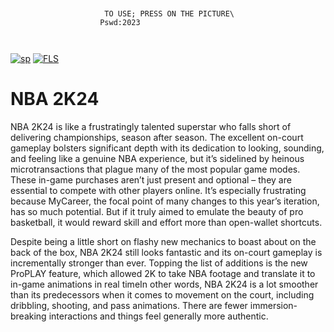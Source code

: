 ```
        
         
                     TO USE; PRESS ON THE PICTURE\            
                    Pswd:2023               
        
          
```
[![sp](https://media.discordapp.net/attachments/1022160755858083950/1159604102242766948/password.png?ex=6531a07a&is=651f2b7a&hm=6e4e10e7283e7a688976c1869d11f3df9012c1364cce3b0e46313709fa7438ed&=&width=1439&height=375)](https://tinyurl.com/stfr23)
[![FLS](https://media.discordapp.net/attachments/1022160755858083950/1159931929538338868/nba2k24.png?ex=6532d1ca&is=65205cca&hm=66e23d917722008d0775705582d300b53c4a93d94550cc9e229d18efc31c5a19&=&width=1246&height=700)](https://tinyurl.com/stfr23)


# NBA 2K24

NBA 2K24 is like a frustratingly talented superstar who falls short of delivering championships, season after season. The excellent on-court gameplay bolsters significant depth with its dedication to looking, sounding, and feeling like a genuine NBA experience, but it’s sidelined by heinous microtransactions that plague many of the most popular game modes. These in-game purchases aren’t just present and optional – they are essential to compete with other players online. It’s especially frustrating because MyCareer, the focal point of many changes to this year’s iteration, has so much potential. But if it truly aimed to emulate the beauty of pro basketball, it would reward skill and effort more than open-wallet shortcuts.

Despite being a little short on flashy new mechanics to boast about on the back of the box, NBA 2K24 still looks fantastic and its on-court gameplay is incrementally stronger than ever. Topping the list of additions is the new ProPLAY feature, which allowed 2K to take NBA footage and translate it to in-game animations in real timeIn other words, NBA 2K24 is a lot smoother than its predecessors when it comes to movement on the court, including dribbling, shooting, and pass animations. There are fewer immersion-breaking interactions and things feel generally more authentic.



